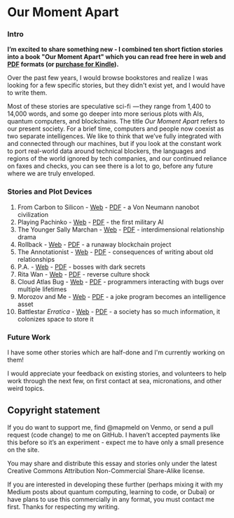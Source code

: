 # Our Moment Apart

### Intro

**I’m excited to share something new - I combined ten short fiction stories into a book "Our Moment Apart" which you can read free here in web and <a href='https://github.com/mapmeld/our-moment-apart/raw/gh-pages/AllTogetherBook.pdf'>PDF</a>
formats (or <a href='https://www.amazon.com/dp/B075CWJX7X'>purchase for Kindle</a>).**

Over the past few years, I would browse bookstores and realize I was looking for a few specific stories,
but they didn't exist yet, and I would have to write them.

Most of these stories are speculative sci-fi  — they range from 1,400 to 14,000 words, and some go deeper into more serious plots with AIs, quantum computers, and blockchains. The title *Our Moment Apart* refers to our present society. For a brief time, computers and people now coexist as two separate intelligences. We like to think that we’ve fully integrated with and connected through our machines, but if you look at the constant work to port real-world data around technical blockers, the languages and regions of the world ignored by tech companies, and our continued reliance on faxes and checks, you can see there is a lot to go, before any future where we are truly enveloped.

### Stories and Plot Devices

1. From Carbon to Silicon - <a href='https://github.com/mapmeld/our-moment-apart/blob/gh-pages/1-from-carbon/1-from-carbon.md'>Web</a> - <a href='https://github.com/mapmeld/our-moment-apart/raw/gh-pages/1-from-carbon/1-from-carbon.pdf'>PDF</a> - a Von Neumann nanobot civilization
2. Playing Pachinko - <a href='https://github.com/mapmeld/our-moment-apart/blob/gh-pages/2-pachinko/2-pachinko.md'>Web</a> - <a href='https://github.com/mapmeld/our-moment-apart/raw/gh-pages/2-pachinko/2-pachinko.pdf'>PDF</a> - the first military AI
3. The Younger Sally Marchan - <a href='https://github.com/mapmeld/our-moment-apart/blob/gh-pages/3-sally-marchan/3-sally-marchan.md'>Web</a> - <a href='https://github.com/mapmeld/our-moment-apart/raw/gh-pages/3-sally-marchan/3-sally-marchan.pdf'>PDF</a> - interdimensional relationship drama
4. Rollback - <a href='https://github.com/mapmeld/our-moment-apart/blob/gh-pages/4-rollback/4-rollback.md'>Web</a> - <a href='https://github.com/mapmeld/our-moment-apart/raw/gh-pages/4-rollback/4-rollback.pdf'>PDF</a> - a runaway blockchain project
5. The Annotationist - <a href='https://github.com/mapmeld/our-moment-apart/blob/gh-pages/5-annotationist/5-annotationist.md'>Web</a> - <a href='https://github.com/mapmeld/our-moment-apart/raw/gh-pages/5-annotationist/5-annotationist.pdf'>PDF</a> - consequences of writing about old relationships
6. P.A. - <a href='https://github.com/mapmeld/our-moment-apart/blob/gh-pages/6-pa/6-pa.md'>Web</a> - <a href='https://github.com/mapmeld/our-moment-apart/raw/gh-pages/6-pa/6-pa.pdf'>PDF</a> - bosses with dark secrets
7. Rita Wan - <a href='https://github.com/mapmeld/our-moment-apart/blob/gh-pages/7-rita-wan/7-rita-wan.md'>Web</a> - <a href='https://github.com/mapmeld/our-moment-apart/raw/gh-pages/7-rita-wan/7-rita-wan.pdf'>PDF</a> - reverse culture shock
8. Cloud Atlas Bug - <a href='https://github.com/mapmeld/our-moment-apart/blob/gh-pages/8-cloud/8-cloud.md'>Web</a> - <a href='https://github.com/mapmeld/our-moment-apart/raw/gh-pages/8-cloud/8-cloud.pdf'>PDF</a> - programmers interacting with bugs over multiple lifetimes
9. Morozov and Me - <a href='https://github.com/mapmeld/our-moment-apart/blob/gh-pages/9-morozov/9-morozov.md'>Web</a> - <a href='https://github.com/mapmeld/our-moment-apart/raw/gh-pages/9-morozov/9-morozov.pdf'>PDF</a> - a joke program becomes an intelligence asset
10. Battlestar *Erratica* - <a href='https://github.com/mapmeld/our-moment-apart/blob/gh-pages/10-battlestar/10-battlestar.md'>Web</a> - <a href='https://github.com/mapmeld/our-moment-apart/raw/gh-pages/10-battlestar/10-battlestar.pdf'>PDF</a> - a society has so much information, it colonizes space to store it

### Future Work

I have some other stories which are half-done and I'm currently working on them!

I would appreciate your feedback on existing stories, and volunteers to help work through the next few,
on first contact at sea, micronations, and other weird topics.

## Copyright statement

If you do want to support me, find @mapmeld on Venmo, or send a pull request (code change) to me on GitHub. I haven’t accepted payments like this before so it’s an experiment - expect me to have only a small presence on the site.

You may share and distribute this essay and stories only under the latest Creative Commons Attribution Non-Commercial Share-Alike license.

If you are interested in developing these further (perhaps mixing it with my Medium posts about quantum computing, learning to code, or Dubai) or have plans to use this commercially in any format, you must
contact me first.  Thanks for respecting my writing.
